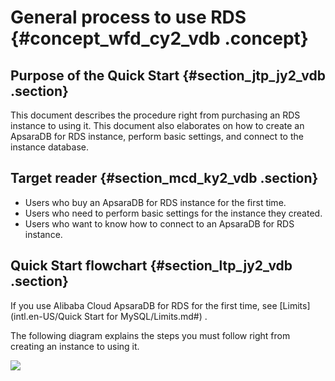# General process to use RDS {#concept_wfd_cy2_vdb .concept}

## Purpose of the Quick Start {#section_jtp_jy2_vdb .section}

This document describes the procedure right from purchasing an RDS instance to using it. This document also elaborates on how to create an ApsaraDB for RDS instance, perform basic settings, and connect to the instance database.

## Target reader {#section_mcd_ky2_vdb .section}

-   Users who buy an ApsaraDB for RDS instance for the first time.
-   Users who need to perform basic settings for the instance they created.
-   Users who want to know how to connect to an ApsaraDB for RDS instance.

## Quick Start flowchart {#section_ltp_jy2_vdb .section}

If you use Alibaba Cloud ApsaraDB for RDS for the first time, see [Limits](intl.en-US/Quick Start for MySQL/Limits.md#) .

The following diagram explains the steps you must follow right from creating an instance to using it.

![](http://static-aliyun-doc.oss-cn-hangzhou.aliyuncs.com/assets/img/7813/15470848771776_en-US.png)

